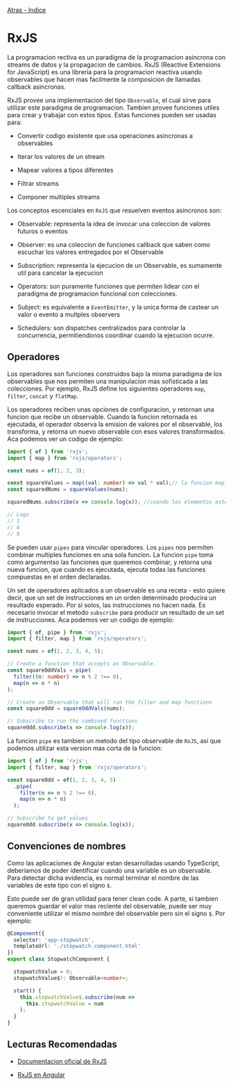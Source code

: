 [Atras - Indice](https://github.com/daniel18acevedo/DA2-Tecnologia/tree/angular-service)

# RxJS

La programacion rectiva es un paradigma de la programacion asincrona con streams de datos y la propagacion de cambios. RxJS (Reactive Extensions for JavaScript) es una libreria para la programacion reactiva usando observables que hacen mas facilmente la composicion de llamadas callback asincronas.

RxJS provee una implementacion del tipo `Observable`, el cual sirve para utilizar este paradigma de programacion. Tambien provee funciones utiles para crear y trabajar con estos tipos. Estas funciones pueden ser usadas para:

- Convertir codigo existente que usa operaciones asincronas a observables

- Iterar los valores de un stream

- Mapear valores a tipos diferentes

- Filtrar streams

- Componer multiples streams

Los conceptos escenciales en `RxJS` que resuelven eventos asincronos son:

- Observable: representa la idea de invocar una coleccion de valores futuros o eventos

- Observer: es una coleccion de funciones callback que saben como escuchar los valores entregados por el Observable

- Subscription: representa la ejecucion de un Observable, es sumamente util para cancelar la ejecucion

- Operators: son puramente funciones que permiten lidear con el paradigma de programacion funcional con colecciones.

- Subject: es equivalente a `EventEmitter`, y la unica forma de castear un valor o evento a multples observers

- Schedulers: son dispatches centralizados para controlar la concurrencia, permitiendonos coordinar cuando la ejecucion ocurre.

## Operadores

Los operadores son funciones construidos bajo la misma paradigma de los observables que nos permiten una manipulacion mas sofisticada a las colecciones. Por ejemplo, RxJS define los siguientes operadores `map`, `filter`, `concat` y `flatMap`.

Los operadores reciben unas opciones de configuracion, y retornan una funcion que recibe un observable. Cuando la funcion retornada es ejecutada, el operador observa la emision de valores por el observable, los transforma, y retorna un nuevo observable con esos valores transformados. Aca podemos ver un codigo de ejemplo:

```TypeScript
import { of } from 'rxjs';
import { map } from 'rxjs/operators';

const nums = of(1, 2, 3);

const squareValues = map((val: number) => val * val);// la funcion map recibe la funcion que realiza la conversion y la guarda en una variable llamada squareValues
const squaredNums = squareValues(nums);

squaredNums.subscribe(x => console.log(x)); //cuando los elementos esten listos para utilizarlos, seran impresos en la consola

// Logs
// 1
// 4
// 9
```

Se pueden usar `pipes` para vincular operadores. Los `pipes` nos permiten combinar multiples funciones en una sola funcion. La funcion `pipe` toma como argumentso las funciones que queremos combinar, y retorna una nueva funcion, que cuando es ejecutada, ejecuta todas las funciones compuestas en el orden declaradas.

Un set de operadores aplicados a un observable es una receta - esto quiere decir, que un set de instrucciones en un orden determinado producira un resultado esperado. Por si solos, las instrucciones no hacen nada. Es necesario invocar el metodo `subscribe` para producir un resultado de un set de instrucciones. Aca podemos ver un codigo de ejemplo:

```TypeScript
import { of, pipe } from 'rxjs';
import { filter, map } from 'rxjs/operators';

const nums = of(1, 2, 3, 4, 5);

// Create a function that accepts an Observable.
const squareOddVals = pipe(
  filter((n: number) => n % 2 !== 0),
  map(n => n * n)
);

// Create an Observable that will run the filter and map functions
const squareOdd = squareOddVals(nums);

// Subscribe to run the combined functions
squareOdd.subscribe(x => console.log(x));
```

La funcion `pipe` es tambien un metodo del tipo observable de `RxJS`, asi que podemos utilizar esta version mas corta de la funcion:

```TypeScript
import { of } from 'rxjs';
import { filter, map } from 'rxjs/operators';

const squareOdd = of(1, 2, 3, 4, 5)
  .pipe(
    filter(n => n % 2 !== 0),
    map(n => n * n)
  );

// Subscribe to get values
squareOdd.subscribe(x => console.log(x));
```

## Convenciones de nombres

Como las aplicaciones de Angular estan desarrolladas usando TypeScript, deberiamos de poder identificar cuando una variable es un observable. Para detectar dicha evidencia, es normal terminar el nombre de las variables de este tipo con el signo `$`.

Esto puede ser de gran utilidad para tener clean code. A parte, si tambien queremos guardar el valor mas reciente del observable, puede ser muy conveniente utilizar el mismo nombre del observable pero sin el signo `$`. Por ejemplo:

```TypeScript
@Component({
  selector: 'app-stopwatch',
  templateUrl: './stopwatch.component.html'
})
export class StopwatchComponent {

  stopwatchValue = 0;
  stopwatchValue$!: Observable<number>;

  start() {
    this.stopwatchValue$.subscribe(num =>
      this.stopwatchValue = num
    );
  }
}
```

## Lecturas Recomendadas

- [Documentacion oficial de RxJS](https://rxjs.dev/guide/overview)

- [RxJS en Angular](https://v16.angular.io/guide/rx-library)
